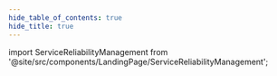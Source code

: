 ```yaml
---
hide_table_of_contents: true
hide_title: true
---
```


<!-- # Build Code -->

<!-- Custom component -->

import ServiceReliabilityManagement from '@site/src/components/LandingPage/ServiceReliabilityManagement';

<ServiceReliabilityManagement />
